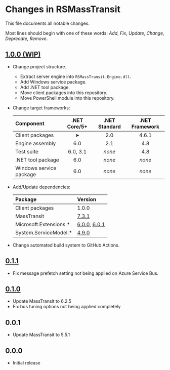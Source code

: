 # Changes in RSMassTransit
This file documents all notable changes.

Most lines should begin with one of these words:
*Add*, *Fix*, *Update*, *Change*, *Deprecate*, *Remove*.

<!--
## [Unreleased](https://github.com/sharpjs/RSMassTransit/compare/v1.0.0-pre.2...HEAD)
(none)
-->

## [1.0.0 (WIP)](https://github.com/sharpjs/RSMassTransit/compare/v0.1.1...release/1.0.0-pre.3)
- Change project structure.
  - Extract server engine into `RSMassTransit.Engine.dll`.
  - Add Windows service package.
  - Add .NET tool package.
  - Move client packages into this repository.
  - Move PowerShell module into this repository.

- Change target frameworks:

  Component               | .NET Core/5+ | .NET Standard | .NET Framework
  :-----------------------|:------------:|:-------------:|:--------------:
  Client packages         | ➤            | 2.0           | 4.6.1
  Engine assembly         | 6.0          | 2.1           | 4.8
  Test suite              | 6.0, 3.1     | *none*        | 4.8
  .NET tool package       | 6.0          | *none*        | *none*
  Windows service package | 6.0          | *none*        | *none*

- Add/Update dependencies:

  Package                     | Version
  :---------------------------|:-----------------
  Client packages             | 1.0.0
  MassTransit                 | [7.3.1](https://masstransit-project.com/releases/)
  Microsoft.Extensions.*      | [6.0.0](https://github.com/dotnet/core/blob/main/release-notes/6.0/6.0.0/6.0.0.md), [6.0.1](https://github.com/dotnet/core/blob/main/release-notes/6.0/6.0.2/6.0.2.md)
  System.ServiceModel.*       | [4.9.0](https://github.com/dotnet/wcf/releases/tag/v3.3.0-rtm)

- Change automated build system to GitHub Actions.

## [0.1.1](https://github.com/sharpjs/RSMassTransit/compare/v0.1.0...v0.1.1)
- Fix message prefetch setting not being applied on Azure Service Bus.

## [0.1.0](https://github.com/sharpjs/RSMassTransit/tree/v0.1.0)
- Update MassTransit to 6.2.5
- Fix bus tuning options not being applied completely

## 0.0.1
- Update MassTransit to 5.5.1

## 0.0.0
- Initial release

<!--
  Copyright 2022 Jeffrey Sharp

  Permission to use, copy, modify, and distribute this software for any
  purpose with or without fee is hereby granted, provided that the above
  copyright notice and this permission notice appear in all copies.

  THE SOFTWARE IS PROVIDED "AS IS" AND THE AUTHOR DISCLAIMS ALL WARRANTIES
  WITH REGARD TO THIS SOFTWARE INCLUDING ALL IMPLIED WARRANTIES OF
  MERCHANTABILITY AND FITNESS. IN NO EVENT SHALL THE AUTHOR BE LIABLE FOR
  ANY SPECIAL, DIRECT, INDIRECT, OR CONSEQUENTIAL DAMAGES OR ANY DAMAGES
  WHATSOEVER RESULTING FROM LOSS OF USE, DATA OR PROFITS, WHETHER IN AN
  ACTION OF CONTRACT, NEGLIGENCE OR OTHER TORTIOUS ACTION, ARISING OUT OF
  OR IN CONNECTION WITH THE USE OR PERFORMANCE OF THIS SOFTWARE.
-->
